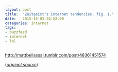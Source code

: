 ```yaml
---
layout: post
title:  "Zeitgeist's internet tendencies, fig. 1."
date:   2015-10-03 02:52:00
categories: internet
tags:
- buzzfeed
- internet
- lol
---
```


<div class="tumblr-post" data-href="https://embed.tumblr.com/embed/post/N-YLnKJrrLNH13AZ_nzxng/48361451574" data-did="1018fc681d043ce4d96605b2d0fe17e6e7689b16"><a href="http://mattbellassai.tumblr.com/post/48361451574">http://mattbellassai.tumblr.com/post/48361451574</a></div><script async src="https://secure.assets.tumblr.com/post.js"></script>

(<a href="http://www.buzzfeed.com/donnad/cartoon-animals-you-totally-crushed-on-as-a-kid" target="_blank"><i>original source</i></a>)
